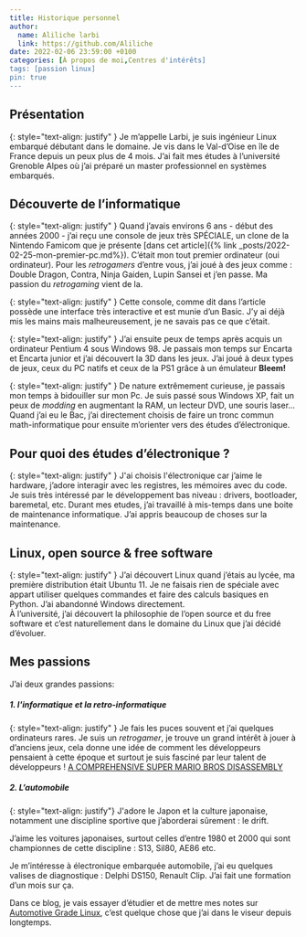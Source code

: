 ```yaml
---
title: Historique personnel
author:
  name: Aliliche larbi
  link: https://github.com/Aliliche
date: 2022-02-06 23:59:00 +0100
categories: [À propos de moi,Centres d'intérêts]
tags: [passion linux]
pin: true
---
```


## Présentation

{: style="text-align: justify" }
Je m’appelle Larbi, je suis ingénieur Linux embarqué débutant dans le domaine. Je  vis dans le Val-d’Oise en île  de France depuis un peux plus de 4 mois.
J’ai fait mes études à l’université Grenoble Alpes où j’ai préparé un master professionnel en systèmes embarqués.


## Découverte de  l’informatique

{: style="text-align: justify" }
Quand j’avais environs 6 ans - début des années 2000 - j’ai reçu une console de jeux très SPÉCIALE, un clone de la Nintendo Famicom
que je présente [dans cet article]({% link _posts/2022-02-25-mon-premier-pc.md%}). C’était mon tout premier ordinateur (oui ordinateur). Pour les _retrogamers_  d’entre vous,  j’ai joué à des jeux  comme : Double Dragon, Contra, Ninja Gaiden, Lupin Sansei et j’en passe. Ma passion du <i>retrogaming</i>  vient de la.

{: style="text-align: justify" }
Cette console, comme dit dans l’article possède une interface très interactive et est munie d’un Basic. J’y ai déjà mis les mains mais malheureusement, je ne savais pas ce que c’était.<br>

{: style="text-align: justify" }
J’ai ensuite peux de temps après  acquis un ordinateur Pentium 4 sous Windows 98. Je passais mon temps sur Encarta et Encarta junior et j’ai découvert  la 3D dans les jeux.
J’ai joué à deux types de jeux,  ceux du PC natifs et ceux de la PS1 grâce à un émulateur __Bleem!__
<br>

{: style="text-align: justify" }
De nature extrêmement curieuse, je passais mon temps à bidouiller sur mon Pc. Je suis passé sous Windows XP, fait un peux de _modding_ en augmentant la RAM,  un lecteur DVD, une souris laser...<br>
Quand j’ai eu le Bac, j’ai directement choisis de faire un tronc commun math-informatique pour ensuite m’orienter vers des études d’électronique.

## Pour quoi des études d’électronique ?
{: style="text-align: justify" }
J'ai choisis l'électronique car j’aime le hardware, j’adore interagir avec les registres, les mémoires avec du code. Je suis très intéressé par le développement bas niveau : drivers, bootloader, baremetal, etc.
Durant mes etudes, j’ai travaillé à mis-temps dans une boite de  maintenance informatique. J’ai appris beaucoup de choses
sur la maintenance.

## Linux, open source & free software

{: style="text-align: justify" }
J’ai découvert Linux quand j’étais au lycée, ma première distribution était Ubuntu 11. Je ne faisais rien de spéciale avec appart utiliser quelques commandes et faire des calculs basiques en Python. J’ai abandonné Windows directement. <br>
À l’université, j’ai découvert la philosophie de l’open source et du free software et c’est  naturellement  dans le domaine du Linux  que j’ai décidé d’évoluer.

## Mes passions
J’ai deux grandes passions:

##### 1. l'informatique et la retro-informatique

{: style="text-align: justify" }
Je fais les puces souvent et j’ai quelques ordinateurs rares. Je suis un _retrogamer_, je trouve un grand intérêt à jouer à d’anciens jeux, cela donne une idée de  comment les développeurs pensaient  à cette époque et surtout je suis fasciné par leur talent de développeurs ! [A COMPREHENSIVE SUPER MARIO BROS DISASSEMBLY](https://gist.github.com/1wErt3r/4048722)

##### 2. L’automobile

{: style="text-align: justify"}
J'adore le Japon et la culture japonaise, notamment une discipline  sportive que j’aborderai sûrement : le drift.<br>

J’aime les voitures japonaises, surtout celles d’entre 1980 et 2000 qui sont championnes de cette discipline : S13, Sil80, AE86 etc.<br>

Je m’intéresse à électronique embarquée automobile, j’ai eu quelques valises de diagnostique : Delphi DS150, Renault Clip. J’ai fait une formation d’un mois sur ça.<br>

Dans ce blog, je vais essayer d’étudier  et  de mettre mes notes  sur [Automotive Grade Linux](https://www.automotivelinux.org/), c’est quelque chose que j’ai dans le viseur depuis longtemps.
